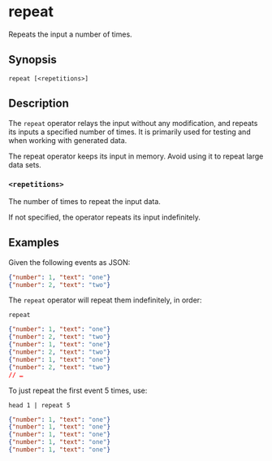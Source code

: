 # repeat

Repeats the input a number of times.

## Synopsis

```
repeat [<repetitions>]
```

## Description

The `repeat` operator relays the input without any modification, and repeats its
inputs a specified number of times. It is primarily used for testing and when
working with generated data.

The repeat operator keeps its input in memory. Avoid using it to repeat large
data sets.

### `<repetitions>`

The number of times to repeat the input data.

If not specified, the operator repeats its input indefinitely.

## Examples

Given the following events as JSON:

```json
{"number": 1, "text": "one"}
{"number": 2, "text": "two"}
```

The `repeat` operator will repeat them indefinitely, in order:

```
repeat
```

```json
{"number": 1, "text": "one"}
{"number": 2, "text": "two"}
{"number": 1, "text": "one"}
{"number": 2, "text": "two"}
{"number": 1, "text": "one"}
{"number": 2, "text": "two"}
// …
```

To just repeat the first event 5 times, use:

```
head 1 | repeat 5
```

```json
{"number": 1, "text": "one"}
{"number": 1, "text": "one"}
{"number": 1, "text": "one"}
{"number": 1, "text": "one"}
{"number": 1, "text": "one"}
```
